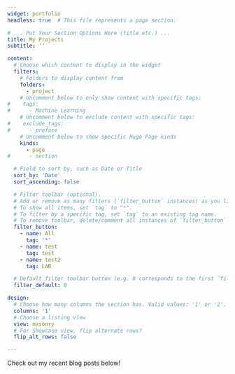 ```yaml
---
widget: portfolio
headless: true  # This file represents a page section.

# ... Put Your Section Options Here (title etc.) ...
title: My Projects
subtitle: ''

content:
  # Choose which content to display in the widget
  filters:
    # Folders to display content from
    folders:
      - project
    # Uncomment below to only show content with specific tags:
#    tags:
#      - Machine Learning
    # Uncomment below to exclude content with specific tags:
#    exclude_tags:
#      - preface    
    # Uncomment below to show specific Hugo Page kinds
    kinds:
      - page
#      - section

  # Field to sort by, such as Date or Title
  sort_by: 'Date'
  sort_ascending: false

  # Filter toolbar (optional).
  # Add or remove as many filters (`filter_button` instances) as you like.
  # To show all items, set `tag` to "*".
  # To filter by a specific tag, set `tag` to an existing tag name.
  # To remove toolbar, delete/comment all instances of `filter_button` below.
  filter_button:
    - name: All
      tag: '*'
    - name: test
      tag: test
    - name: test2
      tag: LAB

  # Default filter toolbar button (e.g. 0 corresponds to the first `filter_button` instance above)
  filter_default: 0

design:
  # Choose how many columns the section has. Valid values: '1' or '2'.
  columns: '1'
  # Choose a listing view
  view: masonry
  # For Showcase view, flip alternate rows?
  flip_alt_rows: false

---
```


Check out my recent blog posts below!
